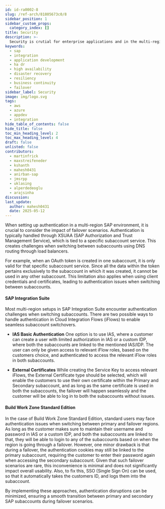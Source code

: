 ```yaml
---
id: id-ra0002-8
slug: /ref-arch/81805673c0/8
sidebar_position: 1
sidebar_custom_props:
  category_index: []
title: Security
description: >-
  Security is crutial for enterprise applications and in the multi-region scenario, the security setup varies from service to service.
keywords:
  - sap
  - integration
  - application development
  - ha dr
  - high availability
  - disaster recovery
  - resiliency
  - business continuity
  - failover
sidebar_label: Security
image: img/logo.svg
tags:
  - aws
  - azure
  - appdev
  - integration
hide_table_of_contents: false
hide_title: false
toc_min_heading_level: 2
toc_max_heading_level: 4
draft: false
unlisted: false
contributors:
  - martinfrick
  - maxstreifeneder
  - kshanth
  - mahesh0431
  - anirban-sap
  - jmsrpp
  - uklasing
  - alperdedeoglu
  - arajsinha
discussion: 
last_update:
  author: mahesh0431
  date: 2025-05-12
---
```


<!-- **Security Considerations for High Availability and Disaster Recovery (HADR)** -->

When setting up authentication in a multi-region SAP environment, it is crucial to consider the impact of failover scenarios. Authentication is typically handled through XSUAA (SAP Authorization and Trust Management Service), which is tied to a specific subaccount service. This creates challenges when switching between subaccounts using DNS routing through load balancers. 

For example, when an OAuth token is created in one subaccount, it is only valid for that specific subaccount service. Since all the data within the token pertains exclusively to the subaccount in which it was created, it cannot be used in any other subaccount. This limitation also applies when using client credentials and certificates, leading to authentication issues when switching between subaccounts.


#### SAP Integration Suite
Most multi-region setups in SAP Integration Suite encounter authentication challenges when switching subaccounts. There are two possible ways to handle authentication in Cloud Integration Flows (iFlows) to enable seamless subaccount switchovers. 

- **IAS Basic Authentication**
One option is to use IAS, where a customer can create a user with limited authorization in IAS or a custom IDP, where both the subaccounts are linked to the mentioned IAS/IDP. The user can only be given access to relevant iFlow roles, based on the customers choice, and authenticated to access the relevant iFlow roles in both subaccounts. 


- **External Certificates**
While creating the Service Key to access relevant iFlows, the External Certificate type should be selected, which will enable the customers to use their own certificate within the Primary and Secondary subaccount, and as long as the same certificate is used in both the subaccounts, the failover will happen seamlessly and the customer will be able to log in to both the subaccounts without issues.


#### Build Work Zone Standard Edition
In the case of Build Work Zone Standard Edition, standard users may face authentication issues when switching between primary and failover regions. As long as the customer makes sure to maintain their username and password in IAS or a custom IDP, and both the subaccounts are linked to that, they will be able to login to any of the subaccounts based on when the region is going through a failover. However, one minor drawback is that during a failover, the authentication cookies may still be linked to the primary subaccount, requiring the customer to enter their password again when accessing the secondary subaccount. Given that such failover scenarios are rare, this inconvenience is minimal and does not significantly impact overall usability. Also, to fix this, SSO (Single Sign On) can be used, so that it automatically takes the customers ID, and logs them into the subaccount.

By implementing these approaches, authentication disruptions can be minimized, ensuring a smooth transition between primary and secondary SAP subaccounts during failover scenarios.